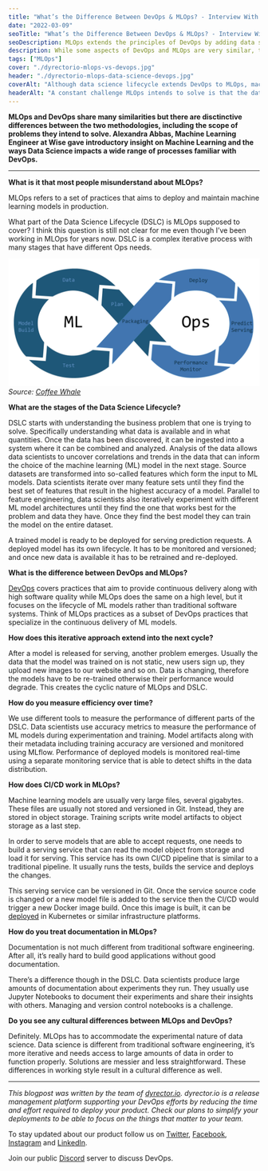 ```yaml
---
title: "What’s the Difference Between DevOps & MLOps? - Interview With Alexandra Abbas"
date: "2022-03-09"
seoTitle: "What’s the Difference Between DevOps & MLOps? - Interview With Alexandra Abbas | Blog | dyrector.io"
seoDescription: MLOps extends the principles of DevOps by adding data science to the process. Alexandra Abbas of Wise gave her insight on what else is different.
description: While some aspects of DevOps and MLOps are very similar, there are substantial differences between the two methodologies. Alexandra Abbas, Machine Learning Engineer at Wise described the disparities between them ranging from CI/CD to measurement of performance.
tags: ["MLOps"]
cover: "./dyrectorio-mlops-vs-devops.jpg"
header: "./dyrectorio-mlops-data-science-devops.jpg"
coverAlt: "Although data science lifecycle extends DevOps to MLOps, machine learning models are stored differently than regular images."
headerAlt: "A constant challenge MLOps intends to solve is that the data ML models have to handle is always changing. This falls out of the scope of DevOps."
---
```


**MLOps and DevOps share many similarities but there are disctinctive differences between the two methodologies, including the scope of problems they intend to solve. Alexandra Abbas, Machine Learning Engineer at Wise gave introductory insight on Machine Learning and the ways Data Science impacts a wide range of processes familiar with DevOps.**

---

**What is it that most people misunderstand about MLOps?**

MLOps refers to a set of practices that aims to deploy and maintain machine learning models in production.

What part of the Data Science Lifecycle (DSLC) is MLOps supposed to cover? I think this question is still not clear for me even though I’ve been working in MLOps for years now. DSLC is a complex iterative process with many stages that have different Ops needs.

![MLOps includes multiple stages of data science lifecycle. The steps of MLOps are Planning, gathering and cleaning Data, building the Model and testing it. After them comes Packaging, Deployment, Predict Serving and Performance monitor.](./mlops-cycle.png)
_Source: [Coffee Whale](https://coffeewhale.com/what-is-mlops)_

**What are the stages of the Data Science Lifecycle?**

DSLC starts with understanding the business problem that one is trying to solve. Specifically understanding what data is available and in what quantities. Once the data has been discovered, it can be ingested into a system where it can be combined and analyzed. Analysis of the data allows data scientists to uncover correlations and trends in the data that can inform the choice of the machine learning (ML) model in the next stage. Source datasets are transformed into so-called features which form the input to ML models. Data scientists iterate over many feature sets until they find the best set of features that result in the highest accuracy of a model. Parallel to feature engineering, data scientists also iteratively experiment with different ML model architectures until they find the one that works best for the problem and data they have. Once they find the best model they can train the model on the entire dataset.

A trained model is ready to be deployed for serving prediction requests. A deployed model has its own lifecycle. It has to be monitored and versioned; and once new data is available it has to be retrained and re-deployed.

**What is the difference between DevOps and MLOps?**

[DevOps](https://blog.dyrector.io/2022-03-01-devops-as-a-service/) covers practices that aim to provide continuous delivery along with high software quality while MLOps does the same on a high level, but it focuses on the lifecycle of ML models rather than traditional software systems. Think of MLOps practices as a subset of DevOps practices that specialize in the continuous delivery of ML models.

**How does this iterative approach extend into the next cycle?**

After a model is released for serving, another problem emerges.  Usually the data that the model was trained on is not static, new users sign up, they upload new images to our website and so on. Data is changing, therefore the models have to be re-trained otherwise their performance would degrade. This creates the cyclic nature of MLOps and DSLC.

**How do you measure efficiency over time?**

We use different tools to measure the performance of different parts of the DSLC. Data scientists use accuracy metrics to measure the performance of ML models during experimentation and training. Model artifacts along with their metadata including training accuracy are versioned and monitored using MLflow. Performance of deployed models is monitored real-time using a separate monitoring service that is able to detect shifts in the data distribution. 

**How does CI/CD work in MLOps?**

Machine learning models are usually very large files, several gigabytes. These files are usually not stored and versioned in Git. Instead, they are stored in object storage. Training scripts write model artifacts to object storage as a last step.

In order to serve models that are able to accept requests, one needs to build a serving service that can read the model object from storage and load it for serving. This service has its own CI/CD pipeline that is similar to a traditional pipeline. It usually runs the tests, builds the service and deploys the changes.

This serving service can be versioned in Git. Once the service source code is changed or a new model file is added to the service then the CI/CD would trigger a new Docker image build. Once this image is built, it can be [deployed](https://blog.dyrector.io/2022-01-01-software-deployment/) in Kubernetes or similar infrastructure platforms.

**How do you treat documentation in MLOps?**

Documentation is not much different from traditional software engineering. After all, it’s really hard to build good applications without good documentation.

There’s a difference though in the DSLC. Data scientists produce large amounts of documentation about experiments they run. They usually use Jupyter Notebooks to document their experiments and share their insights with others. Managing and version control notebooks is a challenge.

**Do you see any cultural differences between MLOps and DevOps?**

Definitely. MLOps has to accommodate the experimental nature of data science. Data science is different from traditional software engineering, it’s more iterative and needs access to large amounts of data in order to function properly. Solutions are messier and less straightforward. These differences in working style result in a cultural difference as well.

---

_This blogpost was written by the team of [dyrector.io](https://dyrector.io). dyrector.io is a release management platform supporting your DevOps efforts by reducing the time and effort required to deploy your product. Check our plans to simplify your deployments to be able to focus on the things that matter to your team._

To stay updated about our product follow us on [Twitter](https://twitter.com/dyrectorio), [Facebook](https://www.facebook.com/dyrectorio), [Instagram](https://www.instagram.com/dyrectorio/) and [LinkedIn](https://www.linkedin.com/company/dyrectorio/).

Join our public [Discord](https://discord.gg/hMyT9cbYFD) server to discuss DevOps.